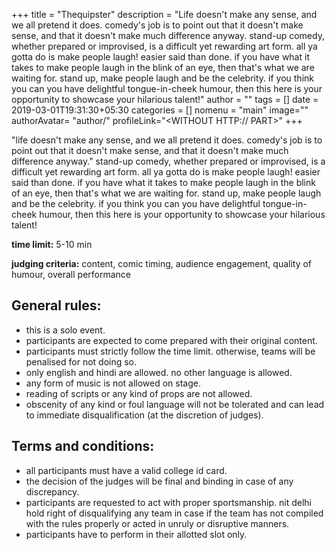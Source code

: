 +++
title = "Thequipster"
description = "Life doesn't make any sense, and we all pretend it does. comedy's job is to point out that it doesn't make sense, and that it doesn't make much difference anyway. stand-up comedy, whether prepared or improvised, is a difficult yet rewarding art form. all ya gotta do is make people laugh! easier said than done. if you have what it takes to make people laugh in the blink of an eye, then that's what we are waiting for. stand up, make people laugh and be the celebrity. if you think you can you have delightful tongue-in-cheek humour, then this here is your opportunity to showcase your hilarious talent!"
author = ""
tags = []
date = 2019-03-01T19:31:30+05:30
categories = []
nomenu = "main"
image="<BACKGROUND IMAGE FOR YOUR POST>"
authorAvatar= "author/<YOUR AVATAR>"
profileLink="<WITHOUT HTTP:// PART>"
+++

"life doesn\'t make any sense, and we all pretend it does. comedy\'s job is to point out that it doesn\'t make sense, and that it doesn\'t make much difference anyway." stand-up comedy, whether prepared or improvised, is a difficult yet rewarding art form. all ya gotta do is make people laugh! easier said than done. if you have what it takes to make people laugh in the blink of an eye, then that's what we are waiting for. stand up, make people laugh and be the celebrity. if you think you can you have delightful tongue-in-cheek humour, then this here is your opportunity to showcase your hilarious talent!

**time limit:** 5-10 min

**judging criteria:** content, comic timing, audience engagement,
quality of humour, overall performance

## General rules:

-   this is a solo event.
-   participants are expected to come prepared with their original content.
-   participants must strictly follow the time limit. otherwise, teams will be penalised for not doing so.
-   only english and hindi are allowed. no other language is allowed.
-   any form of music is not allowed on stage.
-   reading of scripts or any kind of props are not allowed.
-   obscenity of any kind or foul language will not be tolerated and can lead to immediate disqualification (at the discretion of judges).

## Terms and conditions:

-   all participants must have a valid college id card.
-   the decision of the judges will be final and binding in case of any discrepancy.
-   participants are requested to act with proper sportsmanship. nit delhi hold right of disqualifying any team in case if the team has not compiled with the rules properly or acted in unruly or disruptive manners.
-   participants have to perform in their allotted slot only.


